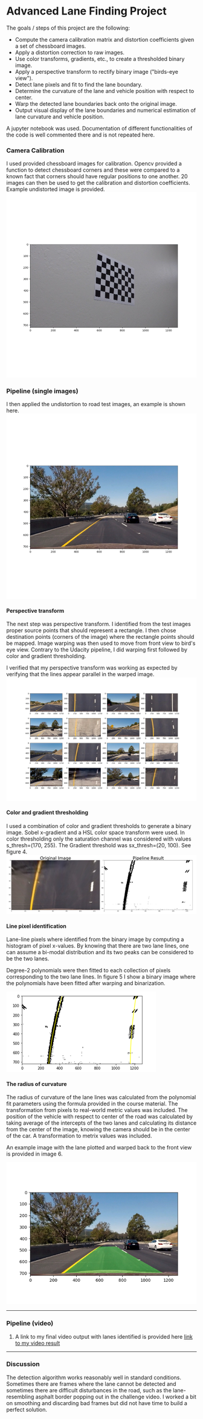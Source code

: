 
# Advanced Lane Finding Project

The goals / steps of this project are the following:

* Compute the camera calibration matrix and distortion coefficients given a set of chessboard images.
* Apply a distortion correction to raw images.
* Use color transforms, gradients, etc., to create a thresholded binary image.
* Apply a perspective transform to rectify binary image ("birds-eye view").
* Detect lane pixels and fit to find the lane boundary.
* Determine the curvature of the lane and vehicle position with respect to center.
* Warp the detected lane boundaries back onto the original image.
* Output visual display of the lane boundaries and numerical estimation of lane curvature and vehicle position.

[//]: # (Image References)

[image1]: ./output_images/figure_1_undistorted.png "Undistorted"
[image2]: ./output_images/figure_2_undistorted_road.png "Road Transformed"
[image3]: ./output_images/figure_3_warped_image.png "Binary Example"
[image4]: ./output_images/figure_4_warped_binarized.png "Warp Example"
[image5]: ./output_images/figure_5_warped_back.png "Fitback" 
[image6]: ./output_images/figure6_fitted.PNG "Fit"
[video1]: ./project_output.mp4 "Video"

A jupyter notebook was used. Documentation of different functionalities of the code is well commented there and is not repeated here. 
  
### Camera Calibration

I used provided chessboard images for calibration. Opencv provided a function to detect chessboard corners and these were compared to a known fact that corners should have regular positions to one another. 20 images can then be used to get the calibration and distortion coefficients. Example undistorted image is provided.  
![Undistorted chessboard image][image1]

### Pipeline (single images)

I then applied the undistortion to road test images, an example is shown here.
![Undistorted road image][image2]

#### Perspective transform

The next step was perspective transform. I identified from the test images proper source points that should represent a rectangle. I then chose destination points (corners of the image) where the rectangle points should be mapped. Image warping was then used to move from front view to bird's eye view. Contrary to the Udacity pipeline, I did warping first followed by color and gradient thresholding. 


I verified that my perspective transform was working as expected by verifying that the lines appear parallel in the warped image.
![Warped images][image3]

#### Color and gradient thresholding

I used a combination of color and gradient thresholds to generate a binary image. Sobel x-gradient and a HSL color space transform were used. In color thresholding only the saturation channel was considered with values s_thresh=(170, 255). The Gradient threshold was sx_thresh=(20, 100). See figure 4.
![Binary transformed warped image ][image4] 	



####  Line pixel identification

Lane-line pixels where identified from the binary image by computing a histogram of pixel x-values. By knowing that there are two lane lines, one can assume a bi-modal distribution and its two peaks can be considered to be the two lanes. 


Degree-2 polynomials were then fitted to each collection of pixels corresponding to the two lane lines. In figure 5 I show a binary image where the polynomials have been fitted after warping and binarization. 

![Binary image with lane lines detected and fitted][image6]

#### The radius of curvature
The radius of curvature of the lane lines was calculated from the polynomial fit parameters using the formula provided in the course material. The transformation from pixels to real-world metric values was included. The position of the vehicle with respect to center of the road was calculated by taking average of the intercepts of the two lanes and calculating its distance from the center of the image, knowing the camera should be in the center of the car. A transformation to metrix values was included. 

An example image with the lane plotted and warped back to the front view is provided in image 6. 

![Example image warped back to front view after the lanes were detected in bird's eye view][image5]

---

### Pipeline (video)

1. A link to my final video output with lanes identified is provided here [link to my video result](./project_output.mp4)

---

### Discussion

The detection algorithm works reasonably well in standard conditions. Sometimes there are frames where the lane cannot be detected and sometimes there are difficult disturbances in the road, such as the lane-resembling asphalt border popping out in the challenge video. I worked a bit on smoothing and discarding bad frames but did not have time to build a perfect solution. 

